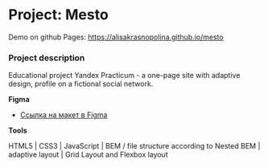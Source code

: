 # Project: Mesto

Demo on github Pages: https://alisakrasnopolina.github.io/mesto

### Project description

Educational project Yandex Practicum - a one-page site with adaptive design, profile on a fictional social network.

**Figma**

* [Ссылка на макет в Figma](https://www.figma.com/file/2cn9N9jSkmxD84oJik7xL7/JavaScript.-Sprint-4?node-id=0%3A1)

**Tools**

HTML5 | CSS3 | JavaScript | BEM / file structure according to Nested BEM | adaptive layout | Grid Layout and Flexbox layout
